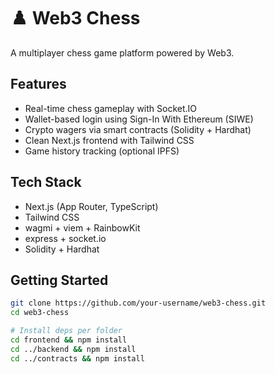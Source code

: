 # ♟️ Web3 Chess

A multiplayer chess game platform powered by Web3.

## Features
- Real-time chess gameplay with Socket.IO
- Wallet-based login using Sign-In With Ethereum (SIWE)
- Crypto wagers via smart contracts (Solidity + Hardhat)
- Clean Next.js frontend with Tailwind CSS
- Game history tracking (optional IPFS)

## Tech Stack
- Next.js (App Router, TypeScript)
- Tailwind CSS
- wagmi + viem + RainbowKit
- express + socket.io
- Solidity + Hardhat

## Getting Started

```bash
git clone https://github.com/your-username/web3-chess.git
cd web3-chess

# Install deps per folder
cd frontend && npm install
cd ../backend && npm install
cd ../contracts && npm install
